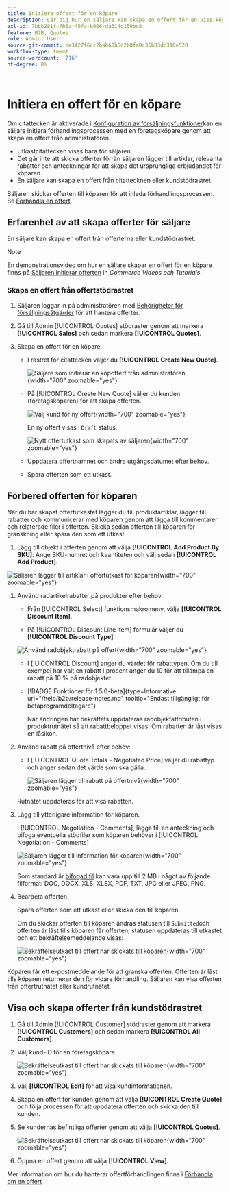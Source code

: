 ```yaml
---
title: Initiera offert för en köpare
description: Lär dig hur en säljare kan skapa en offert för en viss köpare för att starta förhandlingsprocessen. Säljaren kan endast skicka offerter till kunder som är kopplade till ett företagskonto på den valda webbplatsen.
exl-id: 7bbb281f-7b6a-45fa-b906-da314d159bc8
feature: B2B, Quotes
role: Admin, User
source-git-commit: be3427f6cc2bab68b6d2b0fa0c36b83dc310e528
workflow-type: tm+mt
source-wordcount: '716'
ht-degree: 0%

---
```


# Initiera en offert för en köpare

Om citattecken är aktiverade i [Konfiguration av försäljningsfunktioner](configure-quotes.md)kan en säljare initiera förhandlingsprocessen med en företagsköpare genom att skapa en offert från administratören.

- Utkastcitattecken visas bara för säljaren.
- Det går inte att skicka offerter förrän säljaren lägger till artiklar, relevanta rabatter och anteckningar för att skapa det ursprungliga erbjudandet för köparen.
- En säljare kan skapa en offert från citattecknen eller kundstödrastret.

Säljaren skickar offerten till köparen för att inleda förhandlingsprocessen. Se [Förhandla en offert](quote-price-negotiation.md).

## Erfarenhet av att skapa offerter för säljare

En säljare kan skapa en offert från offerterna eller kundstödrastret.

>[!NOTE]
>
>En demonstrationsvideo om hur en säljare skapar en offert för en köpare finns på [Säljaren initierar offerten](https://experienceleague.adobe.com/docs/commerce-learn/tutorials/b2b/b2b-quote/sales-rep-initiates-quote.html) in _Commerce Videos och Tutorials_.

### Skapa en offert från offertstödrastret

1. Säljaren loggar in på administratören med [Behörigheter för försäljningsåtgärder](../systems/permissions.md) för att hantera offerter.

1. Gå till Admin [!UICONTROL Quotes] stödraster genom att markera **[!UICONTROL Sales]** och sedan markera **[!UICONTROL Quotes]**.

1. Skapa en offert för en köpare.

   - I rastret för citattecken väljer du **[!UICONTROL Create New Quote]**.

     ![Säljare som initierar en köpoffert från administratören](./assets/quote-draft-from-admin.png){width="700" zoomable="yes"}

   - På [!UICONTROL Create New Quote] väljer du kunden (företagsköparen) för att skapa offerten.

     ![Välj kund för ny offert](./assets/quote-draft-from-admin-select-buyer.png){width="700" zoomable="yes"}

     En ny offert visas i `Draft` status.

     ![Nytt offertutkast som skapats av säljaren](./assets/quote-create-by-seller.png){width="700" zoomable="yes"}

   - Uppdatera offertnamnet och ändra utgångsdatumet efter behov.

   - Spara offerten som ett utkast.

## Förbered offerten för köparen

När du har skapat offertutkastet lägger du till produktartiklar, lägger till rabatter och kommunicerar med köparen genom att lägga till kommentarer och relaterade filer i offerten. Skicka sedan offerten till köparen för granskning eller spara den som ett utkast.

1. Lägg till objekt i offerten genom att välja **[!UICONTROL Add Product By SKU]**. Ange SKU-numret och kvantiteten och välj sedan **[!UICONTROL Add Product]**.

![Säljaren lägger till artiklar i offertutkast för köparen](./assets/quote-draft-add-items.png){width="700" zoomable="yes"}

1. Använd radartikelrabatter på produkter efter behov.

   - Från [!UICONTROL Select] funktionsmakromeny, välja **[!UICONTROL Discount Item]**.

   - På [!UICONTROL Discount Line item] formulär väljer du **[!UICONTROL Discount Type]**.

   ![Använd radobjektrabatt på offert](./assets/quote-draft-add-items.png){width="700" zoomable="yes"}

   - I [!UICONTROL Discount] anger du värdet för rabattypen. Om du till exempel har valt en rabatt i procent anger du 10 för att tillämpa en rabatt på 10 % på radobjektet.

   - [!BADGE Funktioner för 1.5.0-beta]{type=Informative url="/help/b2b/release-notes.md" tooltip="Endast tillgängligt för betaprogramdeltagare"}

     När ändringen har bekräftats uppdateras radobjektattributen i produktrutnätet så att rabattbeloppet visas. Om rabatten är låst visas en låsikon.

1. Använd rabatt på offertnivå efter behov:

   - I [!UICONTROL Quote Totals - Negotiated Price] väljer du rabattyp och anger sedan det värde som ska gälla.

     ![Säljaren lägger till rabatt på offertnivå](./assets/quote-draft-total-discount.png){width="700" zoomable="yes"}

   Rutnätet uppdateras för att visa rabatten.

1. Lägg till ytterligare information för köparen.

   I [!UICONTROL Negotiation - Comments], lägga till en anteckning och bifoga eventuella stödfiler som köparen behöver i [!UICONTROL Negotiation - Comments]

   ![Säljaren lägger till information för köparen](./assets/quote-draft-add-info-for-buyer.png){width="700" zoomable="yes"}

   Som standard är [bifogad fil](configure-quotes.md) kan vara upp till 2 MB i något av följande filformat: DOC, DOCX, XLS, XLSX, PDF, TXT, JPG eller JPEG, PNG.

1. Bearbeta offerten.

   Spara offerten som ett utkast eller skicka den till köparen.

   Om du skickar offerten till köparen ändras statusen till `Submitted`och offerten är låst tills köparen får offerten, statusen uppdateras till utkastet och ett bekräftelsemeddelande visas:

   ![Bekräftelseutkast till offert har skickats till köparen](./assets/quote-draft-submitted-confirmation.png){width="700" zoomable="yes"}

Köparen får ett e-postmeddelande för att granska offerten. Offerten är låst tills köparen returnerar den för vidare förhandling. Säljaren kan visa offerten från offertrutnätet eller kundrutnätet.

## Visa och skapa offerter från kundstödrastret

1. Gå till Admin [!UICONTROL Customer] stödraster genom att markera **[!UICONTROL Customers]** och sedan markera **[!UICONTROL All Customers]**.

1. Välj kund-ID för en företagsköpare.

   ![Bekräftelseutkast till offert har skickats till köparen](./assets/quote-view-customer-quotes.png){width="700" zoomable="yes"}

1. Välj **[!UICONTROL Edit]** för att visa kundinformationen.

1. Skapa en offert för kunden genom att välja **[!UICONTROL Create Quote]** och följa processen för att uppdatera offerten och skicka den till kunden.

1. Se kundernas befintliga offerter genom att välja **[!UICONTROL Quotes]**.

   ![Bekräftelseutkast till offert har skickats till köparen](./assets/quote-list-from-customer-information.png){width="700" zoomable="yes"}

1. Öppna en offert genom att välja **[!UICONTROL View]**.

Mer information om hur du hanterar offertförhandlingen finns i [Förhandla om en offert](quote-price-negotiation.md)
